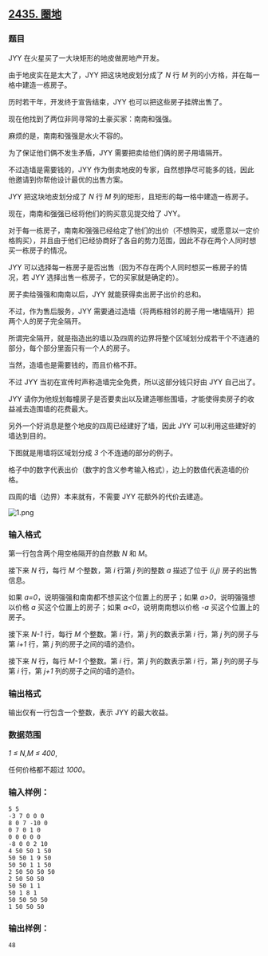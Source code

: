 ## [2435. 圈地](https://www.acwing.com/problem/content/2437/)

### 题目

JYY 在火星买了一大块矩形的地皮做房地产开发。

由于地皮实在是太大了，JYY 把这块地皮划分成了 *N* 行 *M* 列的小方格，并在每一格中建造一栋房子。

历时若干年，开发终于宣告结束，JYY 也可以把这些房子挂牌出售了。

现在他找到了两位非同寻常的土豪买家：南南和强强。

麻烦的是，南南和强强是水火不容的。

为了保证他们俩不发生矛盾，JYY 需要把卖给他们俩的房子用墙隔开。

不过造墙是需要钱的，JYY 作为倒卖地皮的专家，自然想挣尽可能多的钱，因此他邀请到你帮他设计最优的出售方案。

JYY 把这块地皮划分成了 *N* 行 *M* 列的矩形，且矩形的每一格中建造一栋房子。

现在，南南和强强已经将他们的购买意见提交给了 JYY。

对于每一栋房子，南南和强强已经给定了他们的出价（不想购买，或愿意以一定价格购买），并且由于他们已经协商好了各自的势力范围，因此不存在两个人同时想买一栋房子的情况。

JYY 可以选择每一栋房子是否出售（因为不存在两个人同时想买一栋房子的情况，若 JYY 选择出售一栋房子，它的买家就是确定的）。

房子卖给强强和南南以后，JYY 就能获得卖出房子出价的总和。

不过，作为售后服务，JYY 需要通过造墙（将两栋相邻的房子用一堵墙隔开）把两个人的房子完全隔开。

所谓完全隔开，就是指造出的墙以及四周的边界将整个区域划分成若干个不连通的部分，每个部分里面只有一个人的房子。

当然，造墙也是需要钱的，而且价格不菲。

不过 JYY 当初在宣传时声称造墙完全免费，所以这部分钱只好由 JYY 自己出了。

JYY 请你为他规划每幢房子是否要卖出以及建造哪些围墙，才能使得卖房子的收益减去造围墙的花费最大。

另外一个好消息是整个地皮的四周已经建好了墙，因此 JYY 可以利用这些建好的墙达到目的。

下图就是用墙将区域划分成 *3* 个不连通的部分的例子。

格子中的数字代表出价（数字的含义参考输入格式），边上的数值代表造墙的价格。

四周的墙（边界）本来就有，不需要 JYY 花额外的代价去建造。

 ![1.png](https://cdn.acwing.com/media/article/image/2020/09/11/19_da0ff654f3-1.png)

### 输入格式

第一行包含两个用空格隔开的自然数 *N* 和 *M*。

接下来 *N* 行，每行 *M* 个整数，第 *i* 行第 *j* 列的整数 *a* 描述了位于 *(i,j)* 房子的出售信息。

如果 *a=0*，说明强强和南南都不想买这个位置上的房子；如果 *a>0*，说明强强想以价格 *a* 买这个位置上的房子；如果 *a<0*，说明南南想以价格 *-a* 买这个位置上的房子。

接下来 *N-1* 行，每行 *M* 个整数。第 *i* 行，第 *j* 列的数表示第 *i* 行，第 *j* 列的房子与第 *i+1* 行，第 *j* 列的房子之间的墙的造价。

接下来 *N* 行，每行 *M-1* 个整数。第 *i* 行，第 *j* 列的数表示第 *i* 行，第 *j* 列的房子与第 *i* 行，第 *j+1* 列的房子之间的墙的造价。

### 输出格式

输出仅有一行包含一个整数，表示 JYY 的最大收益。

### 数据范围

*1 ≤ N,M ≤ 400*,

任何价格都不超过 *1000*。

### 输入样例：

```
5 5
-3 7 0 0 0
8 0 7 -10 0
0 7 0 1 0
0 0 0 0 0
-8 0 0 2 10
4 50 50 1 50
50 50 1 9 50
50 50 1 1 50
2 50 50 50 50
2 50 50 50
50 50 1 1
50 1 8 1
50 50 50 50
1 50 50 50
```

### 输出样例：

```
48
```
